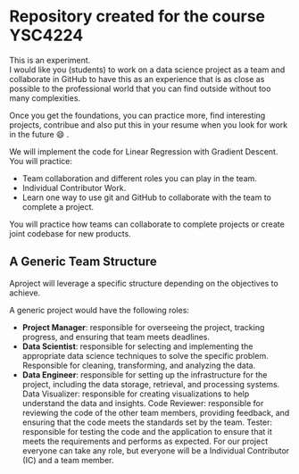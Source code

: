 # Repository created for the course YSC4224

This is an experiment.  
I would like you (students) to work on a data science project as a team and collaborate in GitHub to have this as an experience that is as close as possible to the professional world that you can find outside without too many complexities.

Once you get the foundations, you can practice more, find interesting projects, contribue and also put this in your resume when you look for work in the future :smile: .

We will implement the code for Linear Regression with Gradient Descent.
You will practice:
* Team collaboration and different roles you can play in the team.
* Individual Contributor Work.
* Learn one way to use git and GitHub to collaborate with the team to complete a project.

You will practice how teams can collaborate to complete projects or create joint codebase for new products.

## A Generic Team Structure

Aproject will leverage a specific structure depending on the objectives to achieve. 
 
A generic project would have the following roles:
* **Project Manager**: responsible for overseeing the project, tracking progress, and ensuring that team meets deadlines.
* **Data Scientist**: responsible for selecting and implementing the appropriate data science techniques to solve the specific problem. Responsible for cleaning, transforming, and analyzing the data.
* **Data Engineer**: responsible for setting up the infrastructure for the project, including the data storage, retrieval, and processing systems.
Data Visualizer: responsible for creating visualizations to help understand the data and insights.
Code Reviewer: responsible for reviewing the code of the other team members, providing feedback, and ensuring that the code meets the standards set by the team.
Tester: responsible for testing the code and the application to ensure that it meets the requirements and performs as expected.
For our project everyone can take any role, but everyone will be a Individual Contributor (IC) and a team member.
